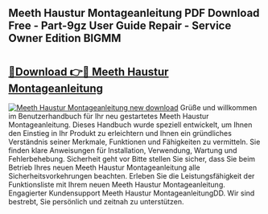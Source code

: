 ## Meeth Haustur Montageanleitung PDF Download Free - Part-9gz User Guide Repair - Service Owner Edition BIGMM

# <h2><a href="http://df8si86.blite.top/?on=Meeth+Haustur+Montageanleitung">🔗Download 👉🔴 Meeth Haustur Montageanleitung</a></h2>

[![Meeth Haustur Montageanleitung new download](https://i.imgur.com/lujVjoI.png)](http://df8si86.blite.top/?on=Meeth+Haustur+Montageanleitung)
Grüße und willkommen im Benutzerhandbuch für Ihr neu gestartetes Meeth Haustur Montageanleitung. Dieses Handbuch wurde speziell entwickelt, um Ihnen den Einstieg in Ihr Produkt zu erleichtern und Ihnen ein gründliches Verständnis seiner Merkmale, Funktionen und Fähigkeiten zu vermitteln. Sie finden klare Anweisungen für Installation, Verwendung, Wartung und Fehlerbehebung. Sicherheit geht vor Bitte stellen Sie sicher, dass Sie beim Betrieb Ihres neuen Meeth Haustur Montageanleitung alle Sicherheitsvorkehrungen beachten. Erleben Sie die Leistungsfähigkeit der Funktionsliste mit Ihrem neuen Meeth Haustur Montageanleitung. Engagierter Kundensupport Meeth Haustur MontageanleitungDD. Wir sind bestrebt, Sie persönlich und zeitnah zu unterstützen.
